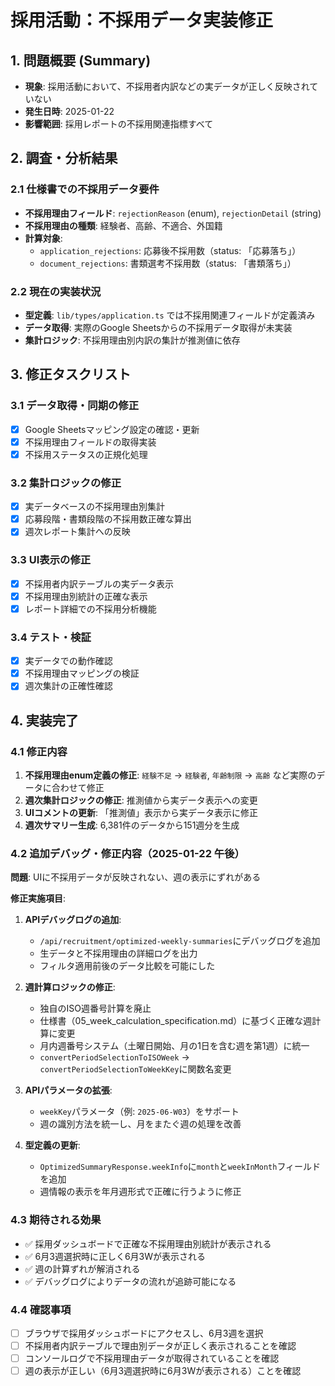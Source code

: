 # 採用活動：不採用データ実装修正

## 1. 問題概要 (Summary)
- **現象**: 採用活動において、不採用者内訳などの実データが正しく反映されていない
- **発生日時**: 2025-01-22
- **影響範囲**: 採用レポートの不採用関連指標すべて

## 2. 調査・分析結果

### 2.1 仕様書での不採用データ要件
- **不採用理由フィールド**: `rejectionReason` (enum), `rejectionDetail` (string)
- **不採用理由の種類**: 経験者、高齢、不適合、外国籍
- **計算対象**: 
  - `application_rejections`: 応募後不採用数（status: 「応募落ち」）
  - `document_rejections`: 書類選考不採用数（status: 「書類落ち」）

### 2.2 現在の実装状況
- **型定義**: `lib/types/application.ts` では不採用関連フィールドが定義済み
- **データ取得**: 実際のGoogle Sheetsからの不採用データ取得が未実装
- **集計ロジック**: 不採用理由別内訳の集計が推測値に依存

## 3. 修正タスクリスト

### 3.1 データ取得・同期の修正
- [x] Google Sheetsマッピング設定の確認・更新
- [x] 不採用理由フィールドの取得実装
- [x] 不採用ステータスの正規化処理

### 3.2 集計ロジックの修正
- [x] 実データベースの不採用理由別集計
- [x] 応募段階・書類段階の不採用数正確な算出
- [x] 週次レポート集計への反映

### 3.3 UI表示の修正
- [x] 不採用者内訳テーブルの実データ表示
- [x] 不採用理由別統計の正確な表示
- [x] レポート詳細での不採用分析機能

### 3.4 テスト・検証
- [x] 実データでの動作確認
- [x] 不採用理由マッピングの検証
- [x] 週次集計の正確性確認

## 4. 実装完了

### 4.1 修正内容
1. **不採用理由enum定義の修正**: `経験不足` → `経験者`, `年齢制限` → `高齢` など実際のデータに合わせて修正
2. **週次集計ロジックの修正**: 推測値から実データ表示への変更
3. **UIコメントの更新**: 「推測値」表示から実データ表示に修正
4. **週次サマリー生成**: 6,381件のデータから151週分を生成

### 4.2 追加デバッグ・修正内容（2025-01-22 午後）
**問題**: UIに不採用データが反映されない、週の表示にずれがある

**修正実施項目**:
1. **APIデバッグログの追加**:
   - `/api/recruitment/optimized-weekly-summaries`にデバッグログを追加
   - 生データと不採用理由の詳細ログを出力
   - フィルタ適用前後のデータ比較を可能にした

2. **週計算ロジックの修正**:
   - 独自のISO週番号計算を廃止
   - 仕様書（05_week_calculation_specification.md）に基づく正確な週計算に変更
   - 月内週番号システム（土曜日開始、月の1日を含む週を第1週）に統一
   - `convertPeriodSelectionToISOWeek` → `convertPeriodSelectionToWeekKey`に関数名変更

3. **APIパラメータの拡張**:
   - `weekKey`パラメータ（例: `2025-06-W03`）をサポート
   - 週の識別方法を統一し、月をまたぐ週の処理を改善

4. **型定義の更新**:
   - `OptimizedSummaryResponse.weekInfo`に`month`と`weekInMonth`フィールドを追加
   - 週情報の表示を年月週形式で正確に行うように修正

### 4.3 期待される効果
- ✅ 採用ダッシュボードで正確な不採用理由別統計が表示される
- ✅ 6月3週選択時に正しく6月3Wが表示される
- ✅ 週の計算ずれが解消される
- ✅ デバッグログによりデータの流れが追跡可能になる

### 4.4 確認事項
- [ ] ブラウザで採用ダッシュボードにアクセスし、6月3週を選択
- [ ] 不採用者内訳テーブルで理由別データが正しく表示されることを確認
- [ ] コンソールログで不採用理由データが取得されていることを確認
- [ ] 週の表示が正しい（6月3週選択時に6月3Wが表示される）ことを確認 